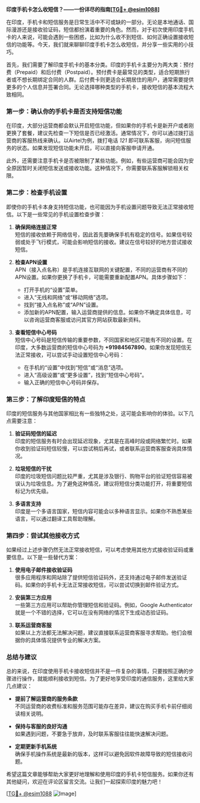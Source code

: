 **印度手机卡怎么收短信？——一份详尽的指南[[TG💪+ @esim1088](https://t.me/s/esim1088)]**

在印度，手机卡和短信服务是日常生活中不可或缺的一部分。无论是本地通话、国际漫游还是接收验证码，短信都扮演着重要的角色。然而，对于初次使用印度手机卡的人来说，可能会遇到一些困惑，比如为什么收不到短信、如何正确设置接收短信的功能等。今天，我们就来聊聊印度手机卡怎么收短信，并分享一些实用的小技巧。

首先，我们需要了解印度手机卡的基本分类。印度的手机卡主要分为两大类：预付费（Prepaid）和后付费（Postpaid）。预付费卡是最常见的类型，适合短期旅行者或不想长期绑定合同的人群。后付费卡则更适合长期居住的用户，通常需要提供更多的个人信息并签署合同。无论选择哪种类型的手机卡，接收短信的基本流程大致相同。

### **第一步：确认你的手机卡是否支持短信功能**

在印度，大部分运营商都会默认开启短信功能，但如果你的手机卡是新开户或者刚更换了套餐，建议先检查一下短信是否已经激活。通常情况下，你可以通过拨打运营商的客服热线来确认。以Airtel为例，拨打电话 *121* 即可联系客服，询问短信服务的状态。如果发现短信功能未开启，可以直接向客服申请开通。

此外，还需要注意手机卡是否被限制了某些功能。例如，有些运营商可能会因为安全原因暂时关闭短信发送或接收功能。这种情况下，你需要联系客服解锁相关权限。

### **第二步：检查手机设置**

即使你的手机卡本身支持短信功能，也可能因为手机设置问题导致无法正常接收短信。以下是一些常见的手机设置检查步骤：

1. **确保网络连接正常**  
   短信的接收依赖于网络信号，因此首先要确保手机有稳定的信号。如果信号较弱或处于飞行模式，可能会影响短信的接收。建议在信号较好的地方尝试接收短信。

2. **检查APN设置**  
   APN（接入点名称）是手机连接互联网的关键配置，不同的运营商有不同的APN设置。如果你更换了手机卡，可能需要重新配置APN。具体步骤如下：
   - 打开手机的“设置”菜单。
   - 进入“无线和网络”或“移动网络”选项。
   - 找到“接入点名称”或“APN”设置。
   - 添加新的APN配置，输入运营商提供的信息。如果你不确定具体信息，可以咨询运营商客服或访问其官方网站获取最新资料。

3. **查看短信中心号码**  
   短信中心号码是短信传输的重要参数，不同国家和地区可能有不同的设置。在印度，大多数运营商的短信中心号码为 **+91984567890**。如果你发现短信无法正常接收，可以尝试手动设置短信中心号码：
   - 在手机的“设置”中找到“短信”或“消息”选项。
   - 进入“高级设置”或“更多设置”，找到“短信中心号码”。
   - 输入正确的短信中心号码并保存。

### **第三步：了解印度短信的特点**

印度的短信服务与其他国家相比有一些独特之处，这可能会影响你的体验。以下几点需要注意：

1. **验证码短信的延迟**  
   印度的短信服务有时会出现延迟现象，尤其是在高峰时段或网络繁忙时。如果你收到验证码短信较慢，可以尝试稍后再试，或者联系运营商客服查询具体情况。

2. **垃圾短信的干扰**  
   印度的垃圾短信问题比较严重，尤其是涉及银行、购物平台的验证短信容易被误认为垃圾信息。为了避免这种情况，建议将短信分类功能打开，将重要短信标记为优先级。

3. **多语言支持**  
   印度是一个多语言国家，短信内容可能会以多种语言显示。如果你不熟悉某些语言，可以通过翻译工具帮助理解。

### **第四步：尝试其他接收方式**

如果经过上述步骤仍然无法正常接收短信，可以考虑使用其他方式接收验证码或重要信息。以下是一些替代方案：

1. **使用电子邮件接收验证码**  
   很多应用程序和网站除了提供短信验证码外，还支持通过电子邮件发送验证码。如果你的手机卡无法正常接收短信，可以尝试切换到邮件验证方式。

2. **安装第三方应用**  
   一些第三方应用可以帮助你管理短信和验证码。例如，Google Authenticator就是一个不错的选择，它可以在没有网络的情况下生成动态验证码。

3. **联系运营商客服**  
   如果以上方法都无法解决问题，建议直接联系运营商客服寻求帮助。他们会根据你的具体情况提供专业的解决方案。

### **总结与建议**

总的来说，在印度使用手机卡接收短信并不是一件复杂的事情，只要按照正确的步骤进行操作，就能顺利接收到短信。为了更好地享受印度的通信服务，这里给大家几点建议：

- **提前了解运营商的服务条款**  
  不同运营商的收费标准和服务范围可能存在差异，建议在购买手机卡前仔细阅读相关说明。

- **保持与客服的良好沟通**  
  如果遇到问题，不要急于放弃，及时联系客服往往能快速解决问题。

- **定期更新手机系统**  
  确保手机操作系统是最新的版本，这样可以避免因软件故障导致的短信接收问题。

希望这篇文章能够帮助大家更好地理解和使用印度的手机卡短信服务。如果你还有其他疑问，欢迎在评论区留言交流。让我们一起探索印度的魅力吧！

[[TG💪+ @esim1088](https://t.me/s/esim1088) ![Image](https://i.postimg.cc/4NQfJmqS/Snipaste-2025-05-13-00-14-12.png)]